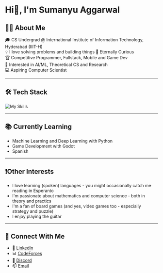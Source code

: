 # Hi👋, I'm Sumanyu Aggarwal

## 👨‍💻 About Me

🎓 CS Undergrad @ International Institute of Information Technology, Hyderabad (IIIT-H)  
💡 I love solving problems and building things
🧠 Eternally Curious  
🏆 Competitive Programmer, Fullstack, Mobile and Game Dev  
🎯 Interested in AI/ML, Theoretical CS and Research  
💻 Aspiring Computer Scientist

---

## 🛠️ Tech Stack

![My Skills](https://skillicons.dev/icons?i=py,cpp,js,dart,flutter,react,firebase,html,css,sass,md,graphql,svelte,alpinejs,tailwind,ts,prisma,heroku,netlify,git,vscode,androidstudio,clion,pycharm,vim) 

---

## 📚 Currently Learning

- Machine Learning and Deep Learning with Python  
- Game Development with Godot  
- Spanish  

---

## ❗Other Interests

- I love learning (spoken) languages - you might occasionally catch me reading in Esperanto
- I'm passionate about mathematics and computer science - both in theory and practics  
- I'm a fan of board games (and yes, video games too - especially strategy and puzzle)  
- I enjoy playing the guitar  

---

## 🔗 Connect With Me

- 💼 [LinkedIn](https://www.linkedin.com/in/sumanyu-aggarwal)
- 📊 [CodeForces](https://codeforces.com/profile/SuPythony)
- 🤝 [Discord](https://discordapp.com/users/745179011872718918)
- 📫 [Email](mailto:sumanyu.code@gmail.com)
